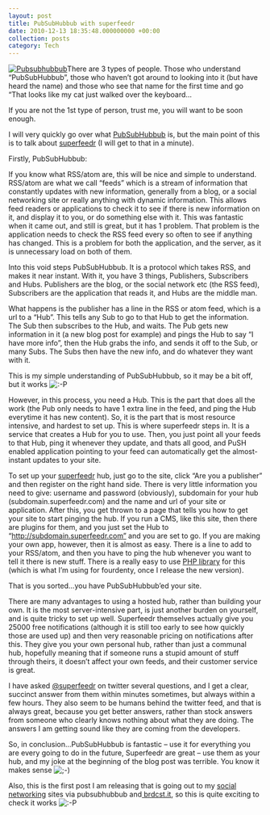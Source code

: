```yaml
---
layout: post
title: PubSubHubbub with superfeedr
date: 2010-12-13 18:35:48.000000000 +00:00
collection: posts
category: Tech
---
```


[![](http://www.10people.co.uk/wp-content/uploads/2010/12/Pubsubhubbub.png "Pubsubhubbub")](http://www.10people.co.uk/wp-content/uploads/2010/12/Pubsubhubbub.png)There are 3 types of people. Those who understand “PubSubHubbub”, those who haven’t got around to looking into it (but have heard the name) and those who see that name for the first time and go “That looks like my cat just walked over the keyboard…

If you are not the 1st type of person, trust me, you will want to be soon enough.

I will very quickly go over what [PubSubHubbub](http://code.google.com/p/pubsubhubbub/) is, but the main point of this is to talk about [superfeedr](http://superfeedr.com "SuperFeedr") (I will get to that in a minute).

Firstly, PubSubHubbub:

If you know what RSS/atom are, this will be nice and simple to understand. RSS/atom are what we call “feeds” which is a stream of information that constantly updates with new information, generally from a blog, or a social networking site or really anything with dynamic information. This allows feed readers or applications to check it to see if there is new information on it, and display it to you, or do something else with it. This was fantastic when it came out, and still is great, but it has 1 problem. That problem is the application needs to check the RSS feed every so often to see if anything has changed. This is a problem for both the application, and the server, as it is unnecessary load on both of them.

Into this void steps PubSubHubbub. It is a protocol which takes RSS, and makes it near instant. With it, you have 3 things, Publishers, Subscribers and Hubs. Publishers are the blog, or the social network etc (the RSS feed), Subscribers are the application that reads it, and Hubs are the middle man.

What happens is the publisher has a line in the RSS or atom feed, which is a url to a “Hub”. This tells any Sub to go to that Hub to get the information. The Sub then subscribes to the Hub, and waits. The Pub gets new information in it (a new blog post for example) and pings the Hub to say “I have more info”, then the Hub grabs the info, and sends it off to the Sub, or many Subs. The Subs then have the new info, and do whatever they want with it.

This is my simple understanding of PubSubHubbub, so it may be a bit off, but it works ![:-P](http://www.10people.co.uk/wp-includes/images/smilies/icon_razz.gif)

However, in this process, you need a Hub. This is the part that does all the work (the Pub only needs to have 1 extra line in the feed, and ping the Hub everytime it has new content). So, it is the part that is most resource intensive, and hardest to set up. This is where superfeedr steps in. It is a service that creates a Hub for you to use. Then, you just point all your feeds to that Hub, ping it whenever they update, and thats all good, and PuSH enabled application pointing to your feed can automatically get the almost-instant updates to your site.

To set up your [superfeedr](http://superfeedr.com) hub, just go to the site, click “Are you a publisher” and then register on the right hand side. There is very little information you need to give: username and password (obviously), subdomain for your hub (subdomain.superfeedr.com) and the name and url of your site or application. After this, you get thrown to a page that tells you how to get your site to start pinging the hub. If you run a CMS, like this site, then there are plugins for them, and you just set the Hub to “http://subdomain.superfeedr.com” and you are set to go. If you are making your own app, however, then it is almost as easy. There is a line to add to your RSS/atom, and then you have to ping the hub whenever you want to tell it there is new stuff. There is a really easy to use [PHP library](http://code.google.com/p/pubsubhubbub/source/browse/trunk/publisher_clients/php) for this (which is what I’m using for fourdenty, once I release the new version).

That is you sorted…you have PubSubHubbub’ed your site.

There are many advantages to using a hosted hub, rather than building your own. It is the most server-intensive part, is just another burden on yourself, and is quite tricky to set up well. Superfeedr themselves actually give you 25000 free notifications (although it is still too early to see how quickly those are used up) and then very reasonable pricing on notifications after this. They give you your own personal hub, rather than just a communal hub, hopefully meaning that if someone runs a stupid amount of stuff through theirs, it doesn’t affect your own feeds, and their customer service is great.

I have asked [@superfeedr](http://twitter.com/superfeedr "SuperFeedr on Twitter") on twitter several questions, and I get a clear, succinct answer from them within minutes sometimes, but always within a few hours. They also seem to be humans behind the twitter feed, and that is always great, because you get better answers, rather than stock answers from someone who clearly knows nothing about what they are doing. The answers I am getting sound like they are coming from the developers.

So, in conclusion…PubSubHubbub is fantastic – use it for everything you are every going to do in the future, Superfeedr are great – use them as your hub, and my joke at the beginning of the blog post was terrible. You know it makes sense ![;-)](http://www.10people.co.uk/wp-includes/images/smilies/icon_wink.gif)

Also, this is the first post I am releasing that is going out to my [social](http://identi.ca/yamanickill) [networking](http://twitter.com/yamanickill) sites via pubsubhubbub and[ brdcst.it](http://brdcst.it/), so this is quite exciting to check it works ![:-P](http://www.10people.co.uk/wp-includes/images/smilies/icon_razz.gif)

